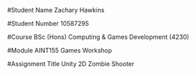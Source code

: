 
#Student Name
Zachary Hawkins

#Student Number
10587295

#Course
BSc (Hons) Computing & Games Development (4230)

#Module
AINT155 Games Workshop

#Assignment Title
Unity 2D Zombie Shooter

